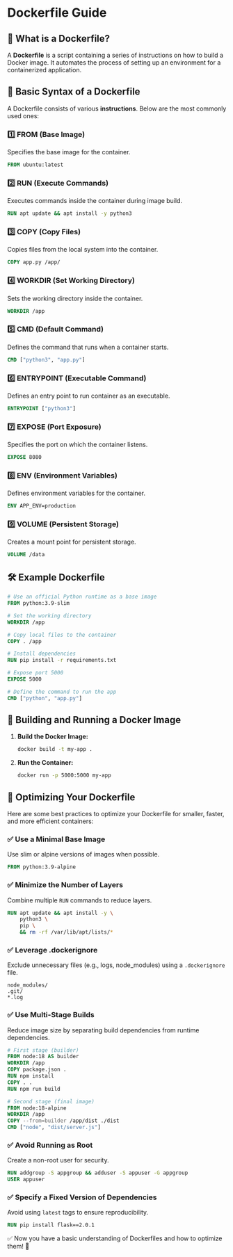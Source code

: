 # Dockerfile Guide

## 📌 What is a Dockerfile?
A **Dockerfile** is a script containing a series of instructions on how to build a Docker image. It automates the process of setting up an environment for a containerized application.

## 📄 Basic Syntax of a Dockerfile
A Dockerfile consists of various **instructions**. Below are the most commonly used ones:

### 1️⃣ **FROM** (Base Image)
Specifies the base image for the container.
```dockerfile
FROM ubuntu:latest
```

### 2️⃣ **RUN** (Execute Commands)
Executes commands inside the container during image build.
```dockerfile
RUN apt update && apt install -y python3
```

### 3️⃣ **COPY** (Copy Files)
Copies files from the local system into the container.
```dockerfile
COPY app.py /app/
```

### 4️⃣ **WORKDIR** (Set Working Directory)
Sets the working directory inside the container.
```dockerfile
WORKDIR /app
```

### 5️⃣ **CMD** (Default Command)
Defines the command that runs when a container starts.
```dockerfile
CMD ["python3", "app.py"]
```

### 6️⃣ **ENTRYPOINT** (Executable Command)
Defines an entry point to run container as an executable.
```dockerfile
ENTRYPOINT ["python3"]
```

### 7️⃣ **EXPOSE** (Port Exposure)
Specifies the port on which the container listens.
```dockerfile
EXPOSE 8080
```

### 8️⃣ **ENV** (Environment Variables)
Defines environment variables for the container.
```dockerfile
ENV APP_ENV=production
```

### 9️⃣ **VOLUME** (Persistent Storage)
Creates a mount point for persistent storage.
```dockerfile
VOLUME /data
```

## 🛠️ Example Dockerfile
```dockerfile
# Use an official Python runtime as a base image
FROM python:3.9-slim

# Set the working directory
WORKDIR /app

# Copy local files to the container
COPY . /app

# Install dependencies
RUN pip install -r requirements.txt

# Expose port 5000
EXPOSE 5000

# Define the command to run the app
CMD ["python", "app.py"]
```

## 🚀 Building and Running a Docker Image
1. **Build the Docker Image:**
   ```sh
   docker build -t my-app .
   ```
2. **Run the Container:**
   ```sh
   docker run -p 5000:5000 my-app
   ```

## 🔧 Optimizing Your Dockerfile
Here are some best practices to optimize your Dockerfile for smaller, faster, and more efficient containers:

### ✅ **Use a Minimal Base Image**
Use slim or alpine versions of images when possible.
```dockerfile
FROM python:3.9-alpine
```

### ✅ **Minimize the Number of Layers**
Combine multiple `RUN` commands to reduce layers.
```dockerfile
RUN apt update && apt install -y \
    python3 \
    pip \
    && rm -rf /var/lib/apt/lists/*
```

### ✅ **Leverage .dockerignore**
Exclude unnecessary files (e.g., logs, node_modules) using a `.dockerignore` file.
```
node_modules/
.git/
*.log
```

### ✅ **Use Multi-Stage Builds**
Reduce image size by separating build dependencies from runtime dependencies.
```dockerfile
# First stage (builder)
FROM node:18 AS builder
WORKDIR /app
COPY package.json .
RUN npm install
COPY . .
RUN npm run build

# Second stage (final image)
FROM node:18-alpine
WORKDIR /app
COPY --from=builder /app/dist ./dist
CMD ["node", "dist/server.js"]
```

### ✅ **Avoid Running as Root**
Create a non-root user for security.
```dockerfile
RUN addgroup -S appgroup && adduser -S appuser -G appgroup
USER appuser
```

### ✅ **Specify a Fixed Version of Dependencies**
Avoid using `latest` tags to ensure reproducibility.
```dockerfile
RUN pip install flask==2.0.1
```

✅ Now you have a basic understanding of Dockerfiles and how to optimize them! 🎉
